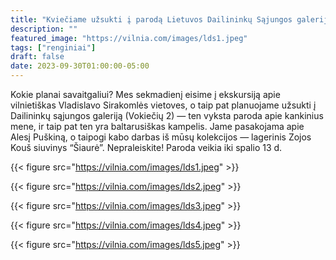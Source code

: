 ```yaml
---
title: "Kviečiame užsukti į parodą Lietuvos Dailininkų Sąjungos galerijoje!"
description: ""
featured_image: "https://vilnia.com/images/lds1.jpeg"
tags: ["renginiai"]
draft: false
date: 2023-09-30T01:00:00-05:00
---
```


Kokie planai savaitgaliui? Mes sekmadienį eisime į ekskursiją apie vilnietiškas Vladislavo Sirakomlės vietoves, o taip pat planuojame užsukti į Dailininkų sąjungos galeriją (Vokiečių 2) — ten vyksta paroda apie kankinius mene, ir taip pat ten yra baltarusiškas kampelis. Jame pasakojama apie Alesį Puškiną, o taipogi kabo darbas iš mūsų kolekcijos — lagerinis Zojos Kouš siuvinys “Šiaurė”. Nepraleiskite! Paroda veikia iki spalio 13 d.

{{< figure src="https://vilnia.com/images/lds1.jpeg" >}}

{{< figure src="https://vilnia.com/images/lds2.jpeg" >}}

{{< figure src="https://vilnia.com/images/lds3.jpeg" >}}

{{< figure src="https://vilnia.com/images/lds4.jpeg" >}}

{{< figure src="https://vilnia.com/images/lds5.jpeg" >}}